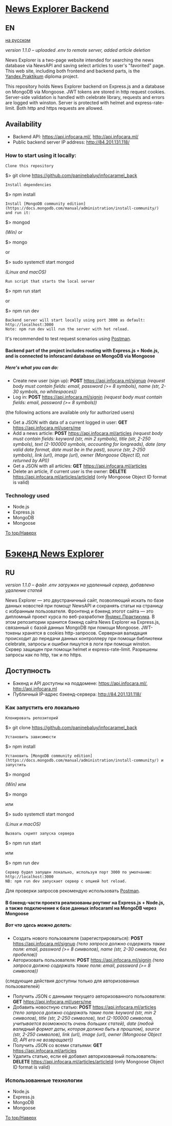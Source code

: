 # [News Explorer Backend](https://api.infocara.ml/)
## EN
[на русском](#бэкенд-news-explorer)

_version 1.1.0 &ndash; uploaded .env to remote server, added article deletion_

News Explorer is a two-page website intended for searching the news database via NewsAPI and saving select articles to user's "favorited" page. This web site, including both frontend and backend parts, is the [Yandex.Praktikum](https://praktikum.yandex.ru/profile/web-developer/) diploma project.

This repository holds News Explorer backend on Express.js and a database on MongoDB via Mongoose. 
JWT tokens are stored in http request cookies.
Server-side validation is handled with celebrate library, requests and errors are logged with winston.
Server is protected with helmet and express-rate-limit. Both http and https requests are allowed.

## Availability

- Backend API: https://api.infocara.ml/, http://api.infocara.ml/
- Public backend server IP address: http://84.201.131.118/

### How to start using it locally:

    Clone this repository

$> git clone https://github.com/paninebaluy/infocaramel_back

    Install dependencies

$> npm install

    Install [MongoDB community edition](https://docs.mongodb.com/manual/administration/install-community/) and run it:

$> mongod

_(Win)_
or

$> mongo

or

$> sudo systemctl start mongod

_(Linux and macOS)_

    Run script that starts the local server

$> npm run start

or

$> npm run dev

    Backend server will start locally using port 3000 as default: http://localhost:3000
    Note: npm run dev will run the server with hot reload.

It's recommended to test request scenarios using [Postman](https://www.postman.com/).

#### Backend part of the project includes routing with Express.js + Node.js, and is connected to inforacaml database on MongoDB via Mongoose
##### Here's what you can do:

+ Create new user (sign up): **POST** https://api.infocara.ml/signup *(request body must contain fields: email, password (>= 8 symbols), name (str, 2-30 symbols, no whitespaces))*
+ Log in: **POST** https://api.infocara.ml/signin *(request body must contain fields: email, password (>= 8 symbols))*

(the following actions are available only for authorized users)
+ Get a JSON with data of a current logged in user: **GET** https://api.infocara.ml/users/me
+ Add a news article: **POST** https://api.infocara.ml/articles *(request body must contain fields: keyword (str, min 2 symbols), title (str, 2-250 symbols), text (2-100000 symbols, accounting for longreads), date (any valid date format, date must be in the past), source (str, 2-250 symbols), link (url), image (url), owner (Mongoose Object ID, not returned by API))*
+ Get a JSON with all articles: **GET** https://api.infocara.ml/articles
+ Delete an article, if current user is the owner: **DELETE** https://api.infocara.ml/articles/articleId (only Mongoose Object ID format is valid)

### Technology used
+ Node.js
+ Express.js
+ MongoDB
+ Mongoose

[To top/Наверх](#news-explorer-backend)

# [Бэкенд News Explorer](https://api.infocara.ml/)
## RU

_version 1.1.0 &ndash; файл .env загружен на удаленный сервер, добавлено удаление статей_

News Explorer &mdash; это двустраничный сайт, позволяющий искать по базе данных новостей при помощт NewsAPI и сохранять статьи на страницу с избранным пользователя. Фронтенд и бэкенд этогот сайта &mdash; это дипломный проект курса по веб-разработке [Яндекс.Практикума](https://praktikum.yandex.ru/profile/web-developer/).
В этом репозитории хранится бэкенд сайта News Explorer на Express.js, связанный с базой данных MongoDB при помощи Mongoose.
JWT-токены хранятся в cookies http-запросов. Серверная валидация происходит до передачи данных контроллеру при помощи библиотеки celebrate, запросы и ошибки пишутся в логи при помощи winston.
Скрвер защищен при помощи helmet и express-rate-limit. Разрешены запросы как по http, так и по https. 

## Доступность

- Бэкенд и API доступны на поддомене: https://api.infocara.ml/, http://api.infocara.ml
- Публичный IP-адрес бэкенд-сервера: http://84.201.131.118/

### Как запустить его локально

    Клонировать репозиторий

$> git clone https://github.com/paninebaluy/infocaramel_back

    Установить зависимости

$> npm install

    Установить [MongoDB community edition](https://docs.mongodb.com/manual/administration/install-community/) и запустить

$> mongod

_(Win)_
или

$> mongo

или

$> sudo systemctl start mongod

_(Linux и macOS)_

    Вызвать скрипт запуска сервера

$> npm run start

или

$> npm run dev

    Сервер будел запущен локально, используя порт 3000 по умолчанию: http://localhost:3000
    NB: npm run dev запускает сервер с опцией hot reload.

Для проверки запросов рекомендую использовать [Postman](https://www.postman.com/).
   
#### В бэкенд-части проекта реализованы роутинг на Express.js + Node.js, а также подключение к базе данных infocaraml на MongoDB через Mongoose
##### Вот что здесь можно делать:

+ Создать нового пользователя (зарегистрироваться): **POST** https://api.infocara.ml/signup *(тело запроса должно содержать такие поля: email, password (>= 8 символов), name (str, 2-30 символов, без пробелов))*
+ Авторизовать пользователя: **POST** https://api.infocara.ml/signin *(тело запроса должно содержать такие поля: email, password (>= 8 символов))* 

(следующие действия доступны только для авторизованных пользователей)
+ Получить JSON с данными текущего авторизованного пользователя: **GET** https://api.infocara.ml/users/me
+ Добавить новостную статью: **POST** https://api.infocara.ml/articles *(тело запроса должно содержать такие поля: keyword (str, min 2 символов), title (str, 2-250 символов), text (2-100000 символов, учитывается возможность очень больших статей), date (любой валидный формат даты, которая должна быть в прошлом), source (str, 2-250 символов), link (url), image (url), owner (Mongoose Object ID, API его не возвращает))*
+ Получить JSON со всеми статьями: **GET** https://api.infocara.ml/articles
+ Удалить статью, если её добавил авторизованный пользователь: **DELETE** https://api.infocara.ml/articles/articleId (only Mongoose Object ID format is valid)

### Использованные технологии
+ Node.js
+ Express.js
+ MongoDB
+ Mongoose

[To top/Наверх](#news-explorer-backend)
